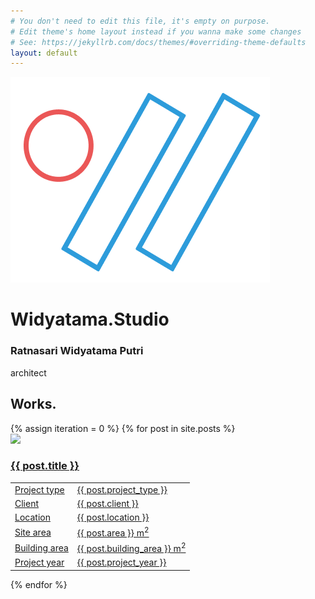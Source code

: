 ```yaml
---
# You don't need to edit this file, it's empty on purpose.
# Edit theme's home layout instead if you wanna make some changes
# See: https://jekyllrb.com/docs/themes/#overriding-theme-defaults
layout: default
---
```


<div id="container" class="shadow">
  <div class="content">
    <img class="big-logo" src="/assets/widyatama-studio-logo.png">
    <h1 class="title">Widyatama.Studio</h1>
    <h3 class="name">Ratnasari Widyatama Putri</h3>
    <div class="jobs monospace">architect</div>
  </div>
</div>

<div id="works">
  <h2 class="anchor">Works.</h2>
  {% assign iteration = 0 %}
  {% for post in site.posts %}
    <a href="{{ post.url }}">
      <div class="work shadow">
        <img class="work-cover" src="/images/{{ post.image-folder }}/{{ post.cover }}.jpg">
        <div class="work-content">
          <h3 class="work-title">{{ post.title }}</h3>
          <table class="monospace">
            <tr><td>Project type</td><td>{{ post.project_type }}</td></tr>
            <tr><td>Client</td><td>{{ post.client }}</td></tr>
            <tr><td>Location</td><td>{{ post.location }}</td></tr>
            <tr><td>Site area</td><td>{{ post.area }} m<sup>2</sup></td></tr>
            <tr><td>Building area</td><td>{{ post.building_area }} m<sup>2</sup></td></tr>
            <tr><td>Project year</td><td>{{ post.project_year }}</td></tr>
          </table>
        </div>
        <div class="clear"></div>
      </div>
    </a>
  {% endfor %}
</div>

<script src="https://soulwire.github.io/sketch.js/js/sketch.min.js"></script>
<script src="/assets/subdiv.js"></script>